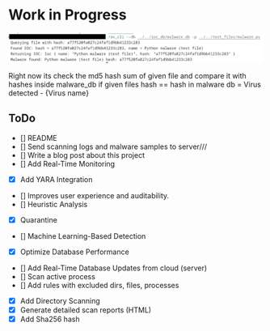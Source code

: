 # **Work in Progress**

![img](img/image.png)

Right now its check the md5 hash sum of given file and compare it with hashes inside malware_db
if given files hash == hash in malware db = Virus detected - {Virus name}

## ToDo
* [] README
* [] Send scanning logs and malware samples to server///
* [] Write a blog post about this project
* [] Add Real-Time Monitoring
* [X] Add YARA Integration
* [] Improves user experience and auditability.
* [] Heuristic Analysis
* [X] Quarantine
* [] Machine Learning-Based Detection
* [X] Optimize Database Performance
* [] Add Real-Time Database Updates from cloud (server)
* [] Scan active process 
* [] Add rules with excluded dirs, files, processes
* [X] Add Directory Scanning
* [X] Generate detailed scan reports (HTML)
* [X] Add Sha256 hash
